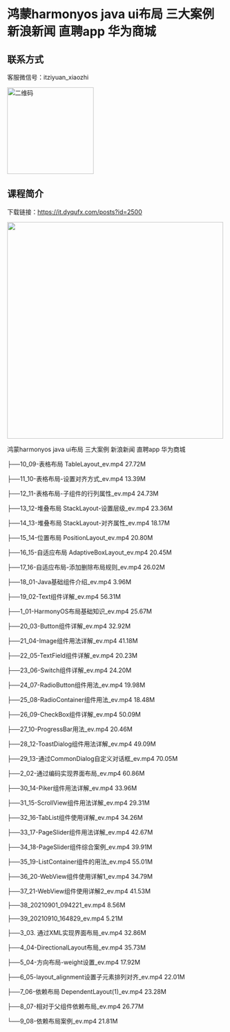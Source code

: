 # 鸿蒙harmonyos java ui布局 三大案例 新浪新闻 直聘app 华为商城

## 联系方式

客服微信号：itziyuan_xiaozhi

<img src="https://ziyuanyun.oss-cn-guangzhou.aliyuncs.com/common/20240614073449/666b82192834a.jpg" width="200" height="200" alt="二维码">

## 课程简介

下载链接：https://it.dyqufx.com/posts?id=2500

<img src="https://ziyuanyun.oss-cn-guangzhou.aliyuncs.com/yun/20240515184032/66449120b77f8.jpg" width="500" alt="">

  鸿蒙harmonyos java ui布局 三大案例 新浪新闻 直聘app 华为商城



 ├──10_09-表格布局 TableLayout_ev.mp4 27.72M

 ├──11_10-表格布局-设置对齐方式_ev.mp4 13.39M

 ├──12_11-表格布局-子组件的行列属性_ev.mp4 24.73M

 ├──13_12-堆叠布局 StackLayout-设置层级_ev.mp4 23.36M

 ├──14_13-堆叠布局 StackLayout-对齐属性_ev.mp4 18.17M

 ├──15_14-位置布局 PositionLayout_ev.mp4 20.80M

 ├──16_15-自适应布局 AdaptiveBoxLayout_ev.mp4 20.45M

 ├──17_16-自适应布局-添加删除布局规则_ev.mp4 26.02M

 ├──18_01-Java基础组件介绍_ev.mp4 3.96M

 ├──19_02-Text组件详解_ev.mp4 56.31M

 ├──1_01-HarmonyOS布局基础知识_ev.mp4 25.67M

 ├──20_03-Button组件详解_ev.mp4 32.92M

 ├──21_04-Image组件用法详解_ev.mp4 41.18M

 ├──22_05-TextField组件详解_ev.mp4 20.23M

 ├──23_06-Switch组件详解_ev.mp4 24.20M

 ├──24_07-RadioButton组件用法_ev.mp4 19.98M

 ├──25_08-RadioContainer组件用法_ev.mp4 18.48M

 ├──26_09-CheckBox组件详解_ev.mp4 50.09M

 ├──27_10-ProgressBar用法_ev.mp4 20.46M

 ├──28_12-ToastDialog组件用法详解_ev.mp4 49.09M

 ├──29_13-通过CommonDialog自定义对话框_ev.mp4 70.05M

 ├──2_02-通过编码实现界面布局_ev.mp4 60.86M

 ├──30_14-Piker组件用法详解_ev.mp4 33.96M

 ├──31_15-ScrollView组件用法详解_ev.mp4 29.31M

 ├──32_16-TabList组件使用详解_ev.mp4 34.26M

 ├──33_17-PageSlider组件用法详解_ev.mp4 42.67M

 ├──34_18-PageSlider组件综合案例_ev.mp4 39.91M

 ├──35_19-ListContainer组件的用法_ev.mp4 55.01M

 ├──36_20-WebView组件使用详解1_ev.mp4 34.79M

 ├──37_21-WebView组件使用详解2_ev.mp4 41.53M

 ├──38_20210901_094221_ev.mp4 8.56M

 ├──39_20210910_164829_ev.mp4 5.21M

 ├──3_03. 通过XML实现界面布局_ev.mp4 32.86M

 ├──4_04-DirectionalLayout布局_ev.mp4 35.73M

 ├──5_04-方向布局-weight设置_ev.mp4 17.92M

 ├──6_05-layout_alignment设置子元素排列对齐_ev.mp4 22.01M

 ├──7_06-依赖布局 DependentLayout(1)_ev.mp4 23.28M

 ├──8_07-相对于父组件依赖布局_ev.mp4 26.77M

 └──9_08-依赖布局案例_ev.mp4 21.81M

  